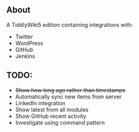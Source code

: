 ## About

A TiddlyWiki5 edition containing integrations with:

* Twitter
* WordPress
* GitHub
* Jenkins

## TODO:

* <s>Show how long ago rather than timestamps</s>
* Automatically sync new items from server
* LinkedIn integration
* Show latest from all modules
* Show GitHub recent activity
* Investigate using command pattern
